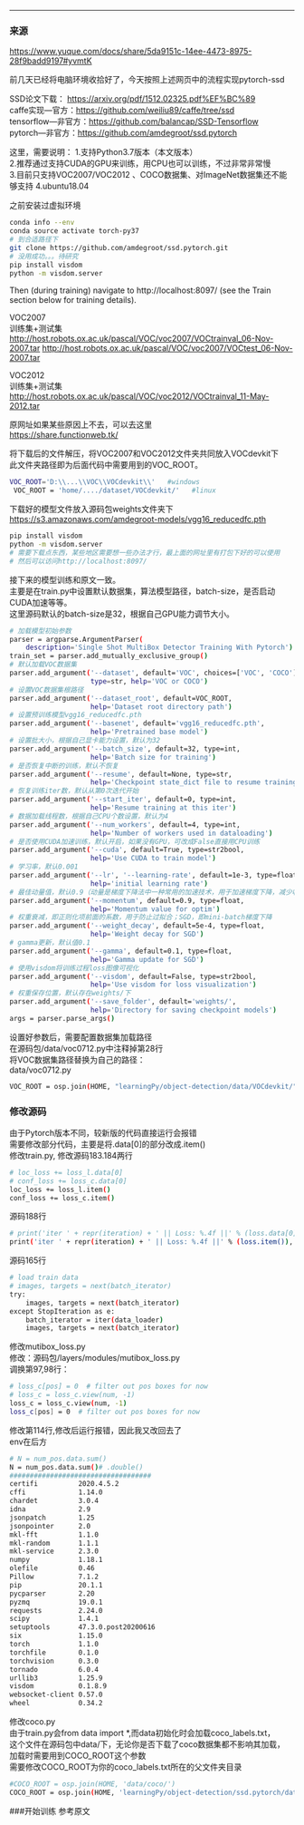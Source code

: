 ****

### 来源
<https://www.yuque.com/docs/share/5da9151c-14ee-4473-8975-28f9badd9197#yvmtK>  

前几天已经将电脑环境收拾好了，今天按照上述网页中的流程实现pytorch-ssd  

SSD论文下载： <https://arxiv.org/pdf/1512.02325.pdf%EF%BC%89>  
caffe实现—官方：<https://github.com/weiliu89/caffe/tree/ssd>  
tensorflow—非官方：<https://github.com/balancap/SSD-Tensorflow>  
pytorch—非官方：<https://github.com/amdegroot/ssd.pytorch>  

这里，需要说明：
1.支持Python3.7版本（本文版本）  
2.推荐通过支持CUDA的GPU来训练，用CPU也可以训练，不过非常非常慢  
3.目前只支持VOC2007/VOC2012 、COCO数据集、对ImageNet数据集还不能够支持
4.ubuntu18.04

之前安装过虚拟环境
```sh
conda info --env
conda source activate torch-py37
# 到合适路径下
git clone https://github.com/amdegroot/ssd.pytorch.git
# 没用成功。。。待研究
pip install visdom
python -m visdom.server 
```
Then (during training) navigate to http://localhost:8097/ (see the Train section below for training details).  

VOC2007  
训练集+测试集  
<http://host.robots.ox.ac.uk/pascal/VOC/voc2007/VOCtrainval_06-Nov-2007.tar>
<http://host.robots.ox.ac.uk/pascal/VOC/voc2007/VOCtest_06-Nov-2007.tar>

VOC2012  
训练集+测试集  
<http://host.robots.ox.ac.uk/pascal/VOC/voc2012/VOCtrainval_11-May-2012.tar>

原网址如果某些原因上不去，可以去这里  
<https://share.functionweb.tk/>

将下载后的文件解压，将VOC2007和VOC2012文件夹共同放入VOCdevkit下  
此文件夹路径即为后面代码中需要用到的VOC_ROOT。  
```sh
VOC_ROOT='D:\\...\\VOC\\VOCdevkit\\'   #windows
 VOC_ROOT = 'home/..../dataset/VOCdevkit/'   #linux
```

下载好的模型文件放入源码包weights文件夹下  
<https://s3.amazonaws.com/amdegroot-models/vgg16_reducedfc.pth>

```sh
pip install visdom
python -m visdom.server
# 需要下载点东西，某些地区需要想一些办法才行，最上面的网址里有打包下好的可以使用
# 然后可以访问http://localhost:8097/
```

接下来的模型训练和原文一致。  
主要是在train.py中设置默认数据集，算法模型路径，batch-size，是否启动CUDA加速等等。  
这里源码默认的batch-size是32，根据自己GPU能力调节大小。  
```sh
# 加载模型初始参数
parser = argparse.ArgumentParser(
    description='Single Shot MultiBox Detector Training With Pytorch')
train_set = parser.add_mutually_exclusive_group()
# 默认加载VOC数据集
parser.add_argument('--dataset', default='VOC', choices=['VOC', 'COCO'],
                    type=str, help='VOC or COCO')
# 设置VOC数据集根路径
parser.add_argument('--dataset_root', default=VOC_ROOT,
                    help='Dataset root directory path')
# 设置预训练模型vgg16_reducedfc.pth
parser.add_argument('--basenet', default='vgg16_reducedfc.pth',
                    help='Pretrained base model')
# 设置批大小，根据自己显卡能力设置，默认为32
parser.add_argument('--batch_size', default=32, type=int,
                    help='Batch size for training')
# 是否恢复中断的训练，默认不恢复
parser.add_argument('--resume', default=None, type=str,
                    help='Checkpoint state_dict file to resume training from')
# 恢复训练iter数，默认从第0次迭代开始
parser.add_argument('--start_iter', default=0, type=int,
                    help='Resume training at this iter')
# 数据加载线程数，根据自己CPU个数设置，默认为4
parser.add_argument('--num_workers', default=4, type=int,
                    help='Number of workers used in dataloading')
# 是否使用CUDA加速训练，默认开启，如果没有GPU，可改成False直接用CPU训练
parser.add_argument('--cuda', default=True, type=str2bool,
                    help='Use CUDA to train model')
# 学习率，默认0.001
parser.add_argument('--lr', '--learning-rate', default=1e-3, type=float,
                    help='initial learning rate')
# 最佳动量值，默认0.9（动量是梯度下降法中一种常用的加速技术，用于加速梯度下降，减少收敛耗时）
parser.add_argument('--momentum', default=0.9, type=float,
                    help='Momentum value for optim')
# 权重衰减，即正则化项前面的系数，用于防止过拟合；SGD，即mini-batch梯度下降
parser.add_argument('--weight_decay', default=5e-4, type=float,
                    help='Weight decay for SGD')
# gamma更新，默认值0.1
parser.add_argument('--gamma', default=0.1, type=float,
                    help='Gamma update for SGD')
# 使用visdom将训练过程loss图像可视化
parser.add_argument('--visdom', default=False, type=str2bool,
                    help='Use visdom for loss visualization')
# 权重保存位置，默认存在weights/下
parser.add_argument('--save_folder', default='weights/',
                    help='Directory for saving checkpoint models')
args = parser.parse_args()
```

设置好参数后，需要配置数据集加载路径  
在源码包/data/voc0712.py中注释掉第28行  
将VOC数据集路径替换为自己的路径：  
data/voc0712.py  
```sh
VOC_ROOT = osp.join(HOME, "learningPy/object-detection/data/VOCdevkit/")
```

### 修改源码  
由于Pytorch版本不同，较新版的代码直接运行会报错  
需要修改部分代码，主要是将.data[0]的部分改成.item()  
修改train.py, 修改源码183.184两行  
```sh
# loc_loss += loss_l.data[0]
# conf_loss += loss_c.data[0]
loc_loss += loss_l.item()
conf_loss += loss_c.item()
```
源码188行  
```sh
# print('iter ' + repr(iteration) + ' || Loss: %.4f ||' % (loss.data[0]), end=' ')
print('iter ' + repr(iteration) + ' || Loss: %.4f ||' % (loss.item()), end=' ')
```
源码165行  
```sh
# load train data
# images, targets = next(batch_iterator)
try:
    images, targets = next(batch_iterator)
except StopIteration as e:
    batch_iterator = iter(data_loader)
    images, targets = next(batch_iterator)
```

修改mutibox_loss.py    
修改：源码包/layers/modules/mutibox_loss.py  
调换第97,98行：  
```sh
# loss_c[pos] = 0  # filter out pos boxes for now
# loss_c = loss_c.view(num, -1)
loss_c = loss_c.view(num, -1)
loss_c[pos] = 0  # filter out pos boxes for now

```
修改第114行,修改后运行报错，因此我又改回去了  
env在后方  
```sh
# N = num_pos.data.sum()
N = num_pos.data.sum()# .double()
###################################
certifi          2020.4.5.2
cffi             1.14.0
chardet          3.0.4
idna             2.9
jsonpatch        1.25
jsonpointer      2.0
mkl-fft          1.1.0
mkl-random       1.1.1
mkl-service      2.3.0
numpy            1.18.1
olefile          0.46
Pillow           7.1.2
pip              20.1.1
pycparser        2.20
pyzmq            19.0.1
requests         2.24.0
scipy            1.4.1
setuptools       47.3.0.post20200616
six              1.15.0
torch            1.1.0
torchfile        0.1.0
torchvision      0.3.0
tornado          6.0.4
urllib3          1.25.9
visdom           0.1.8.9
websocket-client 0.57.0
wheel            0.34.2
```
修改coco.py  
由于train.py会from data import *,而data初始化时会加载coco_labels.txt，  
这个文件在源码包中data/下，无论你是否下载了coco数据集都不影响其加载，  
加载时需要用到COCO_ROOT这个参数  
需要修改COCO_ROOT为你的coco_labels.txt所在的父文件夹目录  
```sh
#COCO_ROOT = osp.join(HOME, 'data/coco/')
COCO_ROOT = osp.join(HOME, 'learningPy/object-detection/ssd.pytorch/data/')
```

###开始训练
参考原文


















